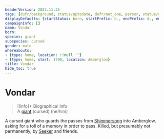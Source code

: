```yaml
---
headerVersion: 2023.11.25
tags: [dufr/background, status/uptodate, dufr/met_one, person, status/unknown]
displayDefaults: {startStatus: born, startPrefix: b., endPrefix: d., endStatus: died}
campaignInfo: []
name: Vondar
born:
species: giant
subspecies: cursed
gender: male
whereabouts:
- {type: home, location: !!null ''}
- {type: home, start: 1700, location: Amberglow}
title: Vondar
hide_toc: true
---
```

# Vondar
>[!info]+ Biographical Info  
> A [giant](<../../species/children-of-the-divine/giants.md>) (cursed) (he/him)  
>> 

A cursed giant who guards the passes from [Shimmersong](<../../cosmology/multiverse/echo-realms/feywild/shimmersong.md>) into Amberglow, asking for a toll of a memory in order to pass. Killed, but presumably not permanently, by [Seeker](<../pcs/dunmar-fellowship/seeker.md>) and friends.